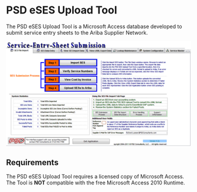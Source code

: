 # PSD eSES Upload Tool #

The PSD eSES Upload Tool is a Microsoft Access database developed to submit service entry sheets to the Ariba Supplier Network.

![PSD eSES Upload Tool Screenshot](https://github.com/psdconsultants/eses-upload-tool/blob/master/docmuentation/PSD%20Tool%20Screenshot.jpg)

## Requirements ##

The PSD eSES Upload Tool requires a licensed copy of Microsoft Access.  The Tool is **NOT** compatible with the free Microsoft Access 2010 Runtime.